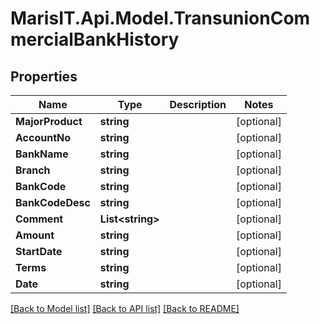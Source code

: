 
# MarisIT.Api.Model.TransunionCommercialBankHistory

## Properties

Name | Type | Description | Notes
------------ | ------------- | ------------- | -------------
**MajorProduct** | **string** |  | [optional] 
**AccountNo** | **string** |  | [optional] 
**BankName** | **string** |  | [optional] 
**Branch** | **string** |  | [optional] 
**BankCode** | **string** |  | [optional] 
**BankCodeDesc** | **string** |  | [optional] 
**Comment** | **List&lt;string&gt;** |  | [optional] 
**Amount** | **string** |  | [optional] 
**StartDate** | **string** |  | [optional] 
**Terms** | **string** |  | [optional] 
**Date** | **string** |  | [optional] 

[[Back to Model list]](../README.md#documentation-for-models)
[[Back to API list]](../README.md#documentation-for-api-endpoints)
[[Back to README]](../README.md)

